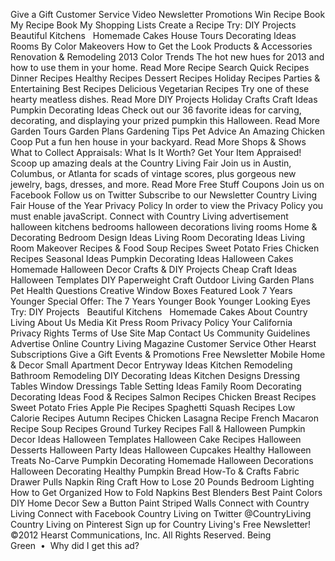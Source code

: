 Give a Gift Customer Service Video Newsletter Promotions Win Recipe Book My Recipe Book My Shopping Lists Create a Recipe Try: DIY Projects   Beautiful Kitchens   Homemade Cakes House Tours Decorating Ideas Rooms By Color Makeovers How to Get the Look Products & Accessories Renovation & Remodeling 2013 Color Trends The hot new hues for 2013 and how to use them in your home. Read More Recipe Search Quick Recipes Dinner Recipes Healthy Recipes Dessert Recipes Holiday Recipes Parties & Entertaining Best Recipes Delicious Vegetarian Recipes Try one of these hearty meatless dishes. Read More DIY Projects Holiday Crafts Craft Ideas Pumpkin Decorating Ideas Check out our 36 favorite ideas for carving, decorating, and displaying your prized pumpkin this Halloween. Read More Garden Tours Garden Plans Gardening Tips Pet Advice An Amazing Chicken Coop Put a fun hen house in your backyard. Read More Shops & Shows What to Collect Appraisals: What Is It Worth? Get Your Item Appraised! Scoop up amazing deals at the Country Living Fair Join us in Austin, Columbus, or Atlanta for scads of vintage scores, plus gorgeous new jewelry, bags, dresses, and more. Read More Free Stuff Coupons Join us on Facebook Follow us on Twitter Subscribe to our Newsletter Country Living Fair House of the Year Privacy Policy In order to view the Privacy Policy you must enable javaScript. Connect with Country Living advertisement halloween kitchens bedrooms halloween decorations living rooms Home & Decorating Bedroom Design Ideas Living Room Decorating Ideas Living Room Makeover Recipes & Food Soup Recipes Sweet Potato Fries Chicken Recipes Seasonal Ideas Pumpkin Decorating Ideas Halloween Cakes Homemade Halloween Decor Crafts & DIY Projects Cheap Craft Ideas Halloween Templates DIY Paperweight Craft Outdoor Living Garden Plans Pet Health Questions Creative Window Boxes Featured Look 7 Years Younger Special Offer: The 7 Years Younger Book Younger Looking Eyes Try: DIY Projects   Beautiful Kitchens   Homemade Cakes About Country Living About Us Media Kit Press Room Privacy Policy Your California Privacy Rights Terms of Use Site Map Contact Us Community Guidelines Advertise Online Country Living Magazine Customer Service Other Hearst Subscriptions Give a Gift Events & Promotions Free Newsletter Mobile Home & Decor Small Apartment Decor Entryway Ideas Kitchen Remodeling Bathroom Remodeling DIY Decorating Ideas Kitchen Designs Dressing Tables Window Dressings Table Setting Ideas Family Room Decorating Decorating Ideas Food & Recipes Salmon Recipes Chicken Breast Recipes Sweet Potato Fries Apple Pie Recipes Spaghetti Squash Recipes Low Calorie Recipes Autumn Recipes Chicken Lasagna Recipe French Macaron Recipe Soup Recipes Ground Turkey Recipes Fall & Halloween Pumpkin Decor Ideas Halloween Templates Halloween Cake Recipes Halloween Desserts Halloween Party Ideas Halloween Cupcakes Healthy Halloween Treats No-Carve Pumpkin Decorating Homemade Halloween Decorations Halloween Decorating Healthy Pumpkin Bread How-To & Crafts Fabric Drawer Pulls Napkin Ring Craft How to Lose 20 Pounds Bedroom Lighting How to Get Organized How to Fold Napkins Best Blenders Best Paint Colors DIY Home Decor Sew a Button Paint Striped Walls Connect with Country Living Connect with Facebook Country Living on Twitter @CountryLiving Country Living on Pinterest Sign up for Country Living's Free Newsletter! ©2012 Hearst Communications, Inc. All Rights Reserved. Being Green  •  Why did I get this ad?